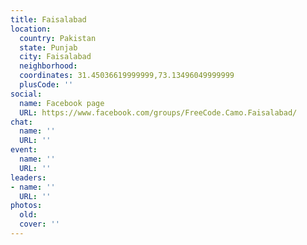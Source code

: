 ```yaml
---
title: Faisalabad
location:
  country: Pakistan
  state: Punjab
  city: Faisalabad
  neighborhood: 
  coordinates: 31.45036619999999,73.13496049999999
  plusCode: ''
social:
  name: Facebook page
  URL: https://www.facebook.com/groups/FreeCode.Camo.Faisalabad/
chat:
  name: ''
  URL: ''
event:
  name: ''
  URL: ''
leaders:
- name: ''
  URL: ''
photos:
  old: 
  cover: ''
---
```


